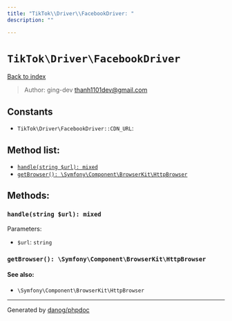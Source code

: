 ```yaml
---
title: "TikTok\\Driver\\FacebookDriver: "
description: ""

---
```

# `TikTok\Driver\FacebookDriver`
[Back to index](../../index.md)

> Author: ging-dev <thanh1101dev@gmail.com>  
  

  




## Constants
* `TikTok\Driver\FacebookDriver::CDN_URL`: 


## Method list:
* [`handle(string $url): mixed`](#handle-string-url-mixed)
* [`getBrowser(): \Symfony\Component\BrowserKit\HttpBrowser`](#getbrowser-symfony-component-browserkit-httpbrowser)

## Methods:
### `handle(string $url): mixed`




Parameters:

* `$url`: `string`   



### `getBrowser(): \Symfony\Component\BrowserKit\HttpBrowser`




#### See also: 
* `\Symfony\Component\BrowserKit\HttpBrowser`




---
Generated by [danog/phpdoc](https://phpdoc.daniil.it)

